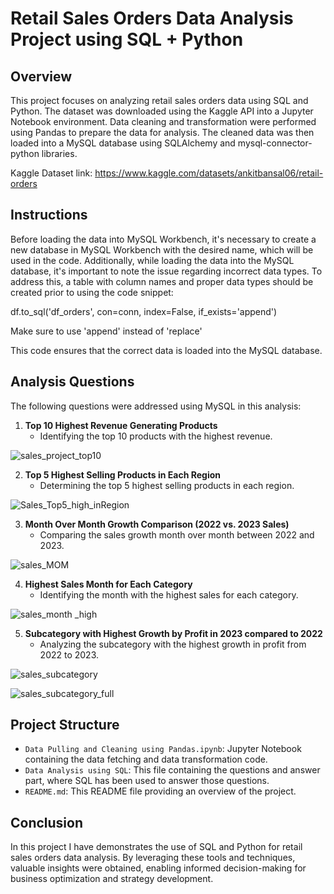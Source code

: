 # Retail Sales Orders Data Analysis Project using SQL + Python

## Overview

This project focuses on analyzing retail sales orders data using SQL and Python. The dataset was downloaded using the Kaggle API into a Jupyter Notebook environment. Data cleaning and transformation were performed using Pandas to prepare the data for analysis. The cleaned data was then loaded into a MySQL database using SQLAlchemy and mysql-connector-python libraries.

Kaggle Dataset link: https://www.kaggle.com/datasets/ankitbansal06/retail-orders

## Instructions

Before loading the data into MySQL Workbench, it's necessary to create a new database in MySQL Workbench with the desired name, which will be used in the code. Additionally, while loading the data into the MySQL database, it's important to note the issue regarding incorrect data types. To address this, a table with column names and proper data types should be created prior to using the code snippet:

df.to_sql('df_orders', con=conn, index=False, if_exists='append')

Make sure to use 'append' instead of 'replace'

This code ensures that the correct data is loaded into the MySQL database.

## Analysis Questions

The following questions were addressed using MySQL in this analysis:

1. **Top 10 Highest Revenue Generating Products**
   - Identifying the top 10 products with the highest revenue.
  
  ![sales_project_top10](https://github.com/nazhur/Sales_Data_Analysis_using_SQL-Python/assets/125865054/cff10dad-74da-4c75-b0ae-47457eca3fb2)

2. **Top 5 Highest Selling Products in Each Region**
   - Determining the top 5 highest selling products in each region.
  
  ![Sales_Top5_high_inRegion](https://github.com/nazhur/Sales_Data_Analysis_using_SQL-Python/assets/125865054/8657f617-05ae-4fd5-adb5-6326fad9e6bf)


3. **Month Over Month Growth Comparison (2022 vs. 2023 Sales)**
   - Comparing the sales growth month over month between 2022 and 2023.

  ![sales_MOM](https://github.com/nazhur/Sales_Data_Analysis_using_SQL-Python/assets/125865054/17ab414e-2808-4809-a8a1-b2338b81a49d)


4. **Highest Sales Month for Each Category**
   - Identifying the month with the highest sales for each category.
  
  ![sales_month _high](https://github.com/nazhur/Sales_Data_Analysis_using_SQL-Python/assets/125865054/4bd06139-8fb0-4fd4-b6b0-cf1dfd03f330)


5. **Subcategory with Highest Growth by Profit in 2023 compared to 2022**
   - Analyzing the subcategory with the highest growth in profit from 2022 to 2023.
  
  ![sales_subcategory](https://github.com/nazhur/Sales_Data_Analysis_using_SQL-Python/assets/125865054/9a81be96-23bf-4371-865f-497bd7f168a1)

  ![sales_subcategory_full](https://github.com/nazhur/Sales_Data_Analysis_using_SQL-Python/assets/125865054/f5f78428-64d6-48c3-8df8-ca4d8ce2900c)


## Project Structure

- `Data Pulling and Cleaning using Pandas.ipynb`: Jupyter Notebook containing the data fetching and data transformation code.
- `Data Analysis using SQL`: This file containing the questions and answer part, where SQL has been used to answer those questions.
- `README.md`: This README file providing an overview of the project.

## Conclusion

In this project I have demonstrates the use of SQL and Python for retail sales orders data analysis. By leveraging these tools and techniques, valuable insights were obtained, enabling informed decision-making for business optimization and strategy development.






